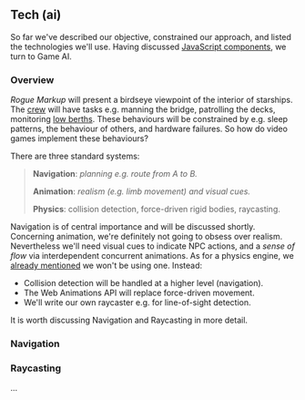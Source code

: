 ## Tech (ai)

So far we've described our objective, constrained our approach, and listed the technologies we'll use.
Having discussed [JavaScript components](2#tech1--react-and-preact "@anchor"),
we turn to Game AI.

### Overview

_Rogue Markup_ will present a birdseye viewpoint of the interior of starships.
The [crew](https://wiki.travellerrpg.com/Crew "@new-tab") will have tasks e.g. manning the bridge, patrolling the decks, monitoring [low berths](https://wiki.travellerrpg.com/Low_Passage "@new-tab").
These behaviours will be constrained by e.g. sleep patterns, the behaviour of others, and hardware failures.
So how do video games implement these behaviours?

There are three standard systems:

> **Navigation**: _planning e.g. route from A to B._
>
> **Animation**: _realism (e.g. limb movement) and visual cues._
>
> **Physics**: collision detection, force-driven rigid bodies, raycasting.

Navigation is of central importance and will be discussed shortly.
Concerning animation, we're definitely not going to obsess over realism.
Nevertheless we'll need visual cues to indicate NPC actions,
and a _sense of flow_ via interdependent concurrent animations.
As for a physics engine, we [already mentioned](1#constraints--game-mechanics "@anchor") we won't be using one. Instead:
- Collision detection will be handled at a higher level (navigation).
- The Web Animations API will replace force-driven movement.
- We'll write our own raycaster e.g. for line-of-sight detection.

It is worth discussing Navigation and Raycasting in more detail.

### Navigation


<!-- __TODO__
- Rodney Brooks layers.
- Navigation based Game AI.
- Corner-wrapped Pathfinding only provides part of the 
- Geomorph 101
-->

<!-- Pathfinding is central to Game AI.
Our NPCs need to move realistically e.g. they cannot move through walls, windows or locked doors. -->

<div
  class="tabs"
  name="nav-demo"
  height="400"
  enabled="false"
  tabs="[
     { key: 'component', filepath: 'nav/DoorsDemo' },
     { key: 'component', filepath: 'nav/NavDemo' },
   ]"
></div>

### Raycasting

...